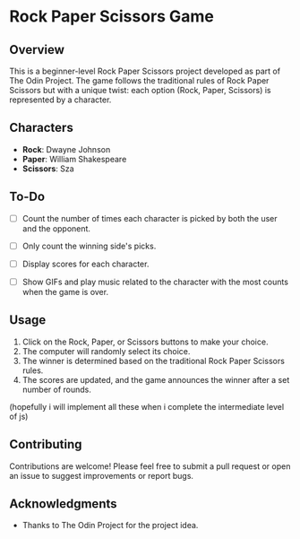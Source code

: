 # Rock Paper Scissors Game

## Overview
This is a beginner-level Rock Paper Scissors project developed as part of The Odin Project. The game follows the traditional rules of Rock Paper Scissors but with a unique twist: each option (Rock, Paper, Scissors) is represented by a character.

## Characters
- **Rock**: Dwayne Johnson
- **Paper**: William Shakespeare
- **Scissors**: Sza

## To-Do
- [ ] Count the number of times each character is picked by both the user and the opponent.
- [ ] Only count the winning side's picks.
- [ ] Display scores for each character.
- [ ] Show GIFs and play music related to the character with the most counts when the game is over.


## Usage
1. Click on the Rock, Paper, or Scissors buttons to make your choice.
2. The computer will randomly select its choice.
3. The winner is determined based on the traditional Rock Paper Scissors rules.
4. The scores are updated, and the game announces the winner after a set number of rounds.

(hopefully i will implement all these when i complete the intermediate level of js)

## Contributing
Contributions are welcome! Please feel free to submit a pull request or open an issue to suggest improvements or report bugs.

## Acknowledgments
- Thanks to The Odin Project for the project idea.

